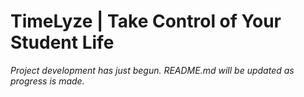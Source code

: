 # TimeLyze | Take Control of Your Student Life
*Project development has just begun. README.md will be updated as progress is made.*
